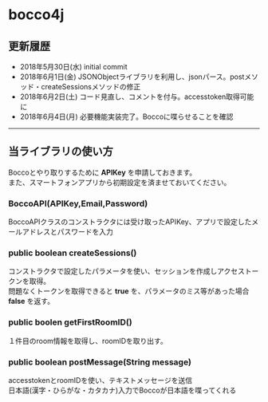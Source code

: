 # bocco4j

## 更新履歴

- 2018年5月30日(水) initial commit
- 2018年6月1日(金) JSONObjectライブラリを利用し、jsonパース。postメソッド・createSessionsメソッドの修正
- 2018年6月2日(土) コード見直し、コメントを付与。accesstoken取得可能に
- 2018年6月4日(月) 必要機能実装完了。Boccoに喋らせることを確認
----

## 当ライブラリの使い方
Boccoとやり取りするために **APIKey** を申請しておきます。<br>
また、スマートフォンアプリから初期設定を済ませておいてください。

### BoccoAPI(APIKey,Email,Password)
BoccoAPIクラスのコンストラクタには受け取ったAPIKey、アプリで設定したメールアドレスとパスワードを入力

### public boolean createSessions()
コンストラクタで設定したパラメータを使い、セッションを作成しアクセストークンを取得。<br>
問題なくトークンを取得できると **true** を、パラメータのミス等があった場合 **false** を返す。

### public boolen getFirstRoomID()
１件目のroom情報を取得し、roomIDを取り出す。

### public boolean postMessage(String message)
accesstokenとroomIDを使い、テキストメッセージを送信<br>
日本語(漢字・ひらがな・カタカナ)入力でBoccoが日本語を喋ってくれる
